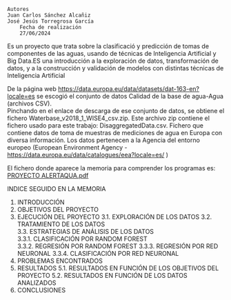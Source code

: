 	Autores
	Juan Carlos Sánchez Alcañiz
 	José Jesús Torregrosa García
		Fecha de realización
		27/06/2024

Es un proyecto que trata sobre la clasificació y predicción de tomas de componentes de las aguas, usando de técnicas de Inteligencia Artificial y Big Data.ES una introducción a la exploración de datos, transformación de datos, y a la construcción y validación de modelos con distintas técnicas de Inteligencia Artificial

De la página web https://data.europa.eu/data/datasets/dat-163-en?locale=es se escogió el conjunto de datos Calidad de la base de agua-Agua (archivos CSV).  
Pinchando en el enlace de descarga de ese conjunto de datos, se obtiene el fichero Waterbase_v2018_1_WISE4_csv.zip. Este archivo zip contiene el fichero usado para este trabajo: DisaggregatedData.csv. Fichero que contiene datos de toma de muestras de mediciones de agua en Europa con diversa información.
Los datos pertenecen a la Agencia del entorno europeo (European Environment Agency - https://data.europa.eu/data/catalogues/eea?locale=es/ )

El fichero donde aparece la memoria para comprender los programas es: [PROYECTO ALERTAQUA.pdf](https://github.com/user-attachments/files/16032227/PROYECTO.ALERTAQUA.pdf)
  
INDICE SEGUIDO EN LA MEMORIA

1.	INTRODUCCIÓN	
2.	OBJETIVOS DEL PROYECTO
3.	EJECUCIÓN DEL PROYECTO
  3.1.	EXPLORACIÓN DE LOS DATOS
  3.2.	TRATAMIENTO DE LOS DATOS	
  3.3.	ESTRATEGIAS DE ANÁLISIS DE LOS DATOS	
    3.3.1. CLASIFICACIÓN POR RANDOM FOREST	
    3.3.2. REGRESIÓN POR RANDOM FOREST
3.3.3. REGRESIÓN POR RED NEURONAL
3.3.4. CLASIFICACIÓN POR RED NEURONAL
4.	PROBLEMAS ENCONTRADOS
5.	RESULTADOS
5.1.	RESULTADOS EN FUNCIÓN DE LOS OBJETIVOS DEL PROYECTO
5.2.	RESULTADOS EN FUNCIÓN DE LOS DATOS ANALIZADOS
6.	CONCLUSIONES


